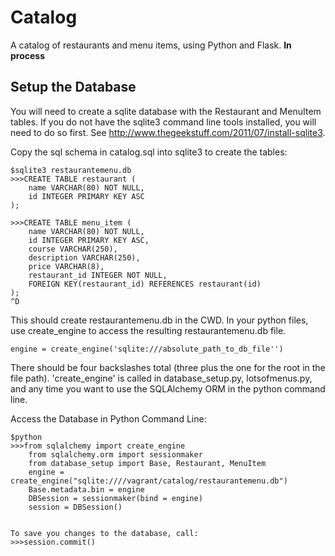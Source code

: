 # Catalog
A catalog of restaurants and menu items, using Python and Flask.
**In process**

## Setup the Database
You will need to create a sqlite database with the Restaurant and MenuItem tables. If you do not have the sqlite3 command line tools installed, you will need to do so first. See http://www.thegeekstuff.com/2011/07/install-sqlite3. 

Copy the sql schema in catalog.sql into sqlite3 to create the tables:
```
$sqlite3 restaurantemenu.db
>>>CREATE TABLE restaurant (
	name VARCHAR(80) NOT NULL,
	id INTEGER PRIMARY KEY ASC
);

>>>CREATE TABLE menu_item (
	name VARCHAR(80) NOT NULL,
	id INTEGER PRIMARY KEY ASC,
	course VARCHAR(250),
	description VARCHAR(250),
	price VARCHAR(8),
	restaurant_id INTEGER NOT NULL,
	FOREIGN KEY(restaurant_id) REFERENCES restaurant(id)
);
^D
```
This should create restaurantemenu.db in the CWD. In your python files, use create_engine to access the resulting restaurantemenu.db file.
```
engine = create_engine('sqlite:///absolute_path_to_db_file'')
```
There should be four backslashes total (three plus the one for the root in the file path). 'create_engine' is called in database_setup.py, lotsofmenus.py, and any time you want to use the SQLAlchemy ORM in the python command line.

Access the Database in Python Command Line:
```
$python
>>>from sqlalchemy import create_engine
	from sqlalchemy.orm import sessionmaker
	from database_setup import Base, Restaurant, MenuItem
	engine = create_engine("sqlite:////vagrant/catalog/restaurantemenu.db")
	Base.metadata.bin = engine
	DBSession = sessionmaker(bind = engine)
	session = DBSession()


To save you changes to the database, call:
>>>session.commit()
```



